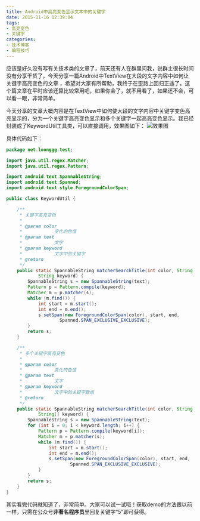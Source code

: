 ```yaml
---
title: Android中高亮变色显示文本中的关键字
date: 2015-11-16 12:39:04
tags:
- 高亮变色
- 关键字
categories: 
- 技术博客
- 编程技巧
---
```

应该是好久没有写有关技术类的文章了，前天还有人在群里问我，说群主很长时间没有分享干货了，今天分享一篇Android中TextView在大段的文字内容中如何让关键字高亮变色的文章 ，希望对大家有所帮助，我终于在歪路上回归正途了。这个篇文章在平时应该还算比较常用吧，如果你会了，就不用看了，如果还不会，可以看一眼，非常简单。
<!-- more-->
今天分享的文章大概内容是在TextView中如何使大段的文字内容中关键字变色高亮显示的，分为一个关键字高亮变色显示和多个关键字一起高亮变色显示。我已经封装成了KeywordUtil工具类，可以直接调用，效果图如下：
![效果图](http://7xsgef.com1.z0.glb.clouddn.com/640.jpeg)

具体代码如下：
```java
package net.loonggg.test;

import java.util.regex.Matcher;
import java.util.regex.Pattern;

import android.text.SpannableString;
import android.text.Spanned;
import android.text.style.ForegroundColorSpan;

public class KeywordUtil {

	/**
	 * 关键字高亮变色
	 * 
	 * @param color
	 *            变化的色值
	 * @param text
	 *            文字
	 * @param keyword
	 *            文字中的关键字
	 * @return
	 */
	public static SpannableString matcherSearchTitle(int color, String text,
			String keyword) {
		SpannableString s = new SpannableString(text);
		Pattern p = Pattern.compile(keyword);
		Matcher m = p.matcher(s);
		while (m.find()) {
			int start = m.start();
			int end = m.end();
			s.setSpan(new ForegroundColorSpan(color), start, end,
					Spanned.SPAN_EXCLUSIVE_EXCLUSIVE);
		}
		return s;
	}

	/**
	 * 多个关键字高亮变色
	 * 
	 * @param color
	 *            变化的色值
	 * @param text
	 *            文字
	 * @param keyword
	 *            文字中的关键字数组
	 * @return
	 */
	public static SpannableString matcherSearchTitle(int color, String text,
			String[] keyword) {
		SpannableString s = new SpannableString(text);
		for (int i = 0; i < keyword.length; i++) {
			Pattern p = Pattern.compile(keyword[i]);
			Matcher m = p.matcher(s);
			while (m.find()) {
				int start = m.start();
				int end = m.end();
				s.setSpan(new ForegroundColorSpan(color), start, end,
						Spanned.SPAN_EXCLUSIVE_EXCLUSIVE);
			}
		}
		return s;
	}
}
```
其实看完代码就知道了，非常简单。大家可以试一试哦！获取demo的方法跟以前一样，只需在公众号**非著名程序员**里回复关键字“5”即可获得。

